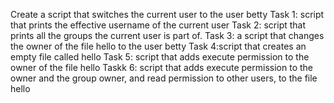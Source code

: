 Create a script that switches the current user to the user betty
Task 1: script that prints the effective username of the current user
Task 2: script that prints all the groups the current user is part of.
Task 3: a script that changes the owner of the file hello to the user betty
Task 4:script that creates an empty file called hello
Task 5: script that adds execute permission to the owner of the file hello
Taskk 6: script that adds execute permission to the owner and the group owner, and read permission to other users, to the file hello
